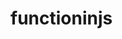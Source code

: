 # functioninjs

<html lang="en">
<head>
    <meta charset="UTF-8">
    <meta name="viewport" content="width=device-width, initial-scale=1.0">
    <title>Document</title>
</head>
<body>
    <script>
        //1
       function add(){
       return "hello";
       }
       var a=add;
        console.log(a);
    //2
    function add(){
        return "hello";
        }
        var a=add();
      console.log(a);
    //3 dynamic reusability
    function add(a,b){
        return a+b;
     }
     var c=add(10,5);
     console.log(c);
     var r=add(20,30);
     console.log(r);
     var e=add(600 + "hello");
     console.log(e);
     var e=add(600 +"hello",);
     console.log(e);
    //default parameter
    function add(a,b=0)
     {
      return a+b;  
    }
     var r=add(10);
     console.log(r)
    //task1
     function print(a){
      if ((a>=0 && a<=5))
        {
       console.log("early morning");
       }
       else if(a>=6 && a<=12)
       {
       console.log("good morning");
       }
       else if(a>=13 && a<=16)
       {
        console.log("good afternoon");
       }
        else if(a>=17 && a<=20)
        {
       console.log("good evening");
    }
        else if(a>=20 && a<=24)
      {
        console.log("good night");
        }
     else if(a>24)
       {
        console.log("no time");
      }
      return a;
     }
    var a=print(7);
    console.log(a);
    //task2
     function max(a,b,c){
         if(a>b && a>c){
             console.log("a is max");
        }
        else if
            (b>a && b>c){
                 console.log("b is max");
             }
             else if(c>a && c>b){
                 console.log("c is max")
             }
             return a,b,c;
        }
        var d=max(2,8,6);
        console.log(d);
    //task3
    function avi(a,b){
        if(a<b){
           console.log("b is max");
       }
       else if(b<a) {
             console.log("a is max");
         }
        return a,b;
    }
     var c=avi(2,3);
     console.log(c);
    //task4
    function avi(a){
        if(a==0){
            console.log("sunday");
        }
        else if(a==1){
            console.log("monday");
        }
        else if(a==2){
            console.log("tuesday");
        }
        else if(a==3){
            console.log("wednessday");
        }
        else if(a==4){
            console.log("thursday");
         }
         else if(a==5){
            console.log("friday");
         }
         else if(a==6){
             console.log("saturday");
        }
        return a;
     }
     var b=avi(3);
    //task5
     function avi(a){
       switch(a){
           case 0:
               console.log("jan");
                break;
                case 2:
                console.log("feb");
                break;
                case 3:
                console.log("march");
                break;
                 case 4:
                 console.log("april");
               break;
                 case 5:
                 console.log("may");
                 break;
                 case 6:
                 console.log("june");
                break;
                 case 7:
                console.log("july");
                 break;
                case 8:
                console.log("sep");
                break;
                 case 9:
                 console.log("oct");
                break;
                case 10:
                console.log("nov");
                break;
                case 11:
                console.log("dec");
                break;      
         }
         return a;
 }
    var b=avi(8);
     task6
    function avi(a,b,c){
        if(c="+"){
           console.log(a+b);
      }
       else if(c="-"){
          console.log(a-b);
          }
         else if(c="*"){
              console.log(a*b);
             }
           else if(c="/"){
             console.log(a/b)
          }
            else if(c="/"){
               console.log(a%b)
        }
        return a,b,c;
   }
     var g=avi(2,4,"*");
    //task7
     function avi(a){
         if(a%2==0){
          console.log("even");
         }
        else{
        console.log("odd");
         }
         return a;
     }
    var b=avi(4);

    //task8
       function avi(a){
  for( var a=1;a<=10;a++){
       alert(a);
    }
    return a;
 }

var b=avi();
console.log(b);
//task9
debugger
function avi(a){
     for(var a=3;a<=10;a++){
        console.log(a);
         a +=3;
     return a;
    }

}
var b=avi();
console.log(b);
//task10
function avi(a){
    var a="avinash";
    for(var b=0;b<=7;b++){
        console.log(a[b]);
    }
    return b;
 }
 var b=avi(b);
//task11
function avi (a)
 {
    a<5 && a>=8 ? alert("hello"):alert("correct number");
return a;
    }
var b=avi(2);
//task12
function avi(a)
{
    for(var a=10;a>=0;a--){
        console.log(a);
    }
        return a;

}
var a=avi(a);

//task13
function avi(a){
    var b=0;
    for(i=0;a[i]!=undefined;i++){

         b++;

    }
    console.log(b);

 }
 avi("prathyusha")
//default parameter

 function add(a,b=3){
    return a+b;
 }
 var r=add(10);
 console.log(r);












    </script>
</body>
</html>
